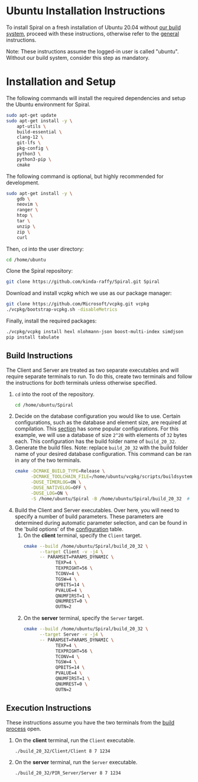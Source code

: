 # Ubuntu Installation Instructions

To install Spiral on a fresh installation of Ubuntu 20.04 without
[our build system](../README.md#build-system), proceed with these instructions,
otherwise refer to the [general](../README.md) instructions.

Note: These instructions assume the logged-in user is called "ubuntu". Without
our build system, consider this step as mandatory.

# Installation and Setup

The following commands will install the required dependencies and setup the
Ubuntu environment for Spiral.

```bash
sudo apt-get update
sudo apt-get install -y \
    apt-utils \
    build-essential \
    clang-12 \
    git-lfs \
    pkg-config \
    python3 \
    python3-pip \
    cmake
```

The following command is optional, but highly recommended for development.

```bash
sudo apt-get install -y \
    gdb \
    neovim \
    ranger \
    htop \
    tar \
    unzip \
    zip \
    curl
```

Then, `cd` into the user directory:

```bash
cd /home/ubuntu
```

Clone the Spiral repository:

```bash
git clone https://github.com/kinda-raffy/Spiral.git Spiral
```

Download and install vcpkg which we use as our package manager:

```bash
git clone https://github.com/Microsoft/vcpkg.git vcpkg
./vcpkg/bootstrap-vcpkg.sh -disableMetrics
```

Finally, install the required packages:

```bash
./vcpkg/vcpkg install hexl nlohmann-json boost-multi-index simdjson
pip install tabulate
```

## Build Instructions

The Client and Server are treated as two separate executables and will require
separate terminals to run. To do this, create two terminals and follow the
instructions for _both_ terminals unless otherwise specified.

1. `cd` into the root of the repository.
    ```bash
    cd /home/ubuntu/Spiral
    ```
2. Decide on the database configuration you would like to use. Certain
   configurations, such as the database and element size, are required
   at compilation. This [section](README.md#popular-configurations) has some
   popular
   configurations. For this example, we will use a database of size
   `2^20` with elements of `32` bytes each. This configuration has the
   build folder name of `build_20_32`.
3. Generate the build files. Note: replace `build_20_32` with the build folder
   name of your desired database configuration. This command can be ran in any
   of the two terminals.
   ```bash
   cmake -DCMAKE_BUILD_TYPE=Release \
         -DCMAKE_TOOLCHAIN_FILE=/home/ubuntu/vcpkg/scripts/buildsystems/vcpkg.cmake \
         -DUSE_TIMERLOG=ON \
         -DUSE_NATIVELOG=OFF \
         -DUSE_LOG=ON \
         -S /home/ubuntu/Spiral -B /home/ubuntu/Spiral/build_20_32  # Ensure you replace build_20_32 with your build folder name.
   ```
4. Build the Client and Server executables. Over here, you will need to specify
   a number of build parameters. These parameters are determined during
   automatic parameter selection, and can be found in the 'build
   options' of the [configuration](#popular-configurations) table.
    1. On the **client** terminal, specify the `Client` target.
       ```bash
       cmake --build /home/ubuntu/Spiral/build_20_32 \
             --target Client -v -j4 \
             -- PARAMSET=PARAMS_DYNAMIC \
                   TEXP=4 \
                   TEXPRIGHT=56 \
                   TCONV=4 \
                   TGSW=4 \
                   QPBITS=14 \
                   PVALUE=4 \
                   QNUMFIRST=1 \
                   QNUMREST=0 \
                   OUTN=2
       ```
    2. On the **server** terminal, specify the `Server` target.
       ```bash
       cmake --build /home/ubuntu/Spiral/build_20_32 \
             --target Server -v -j4 \
             -- PARAMSET=PARAMS_DYNAMIC \
                   TEXP=4 \
                   TEXPRIGHT=56 \
                   TCONV=4 \
                   TGSW=4 \
                   QPBITS=14 \
                   PVALUE=4 \
                   QNUMFIRST=1 \
                   QNUMREST=0 \
                   OUTN=2
       ```

## Execution Instructions

These instructions assume you have the two terminals from
the [build process](#build-instructions) open.

1. On the **client** terminal, run the `Client` executable.
    ```bash
    ./build_20_32/Client/Client 8 7 1234
    ```
2. On the **server** terminal, run the `Server` executable.
    ```bash
    ./build_20_32/PIR_Server/Server 8 7 1234
    ```

